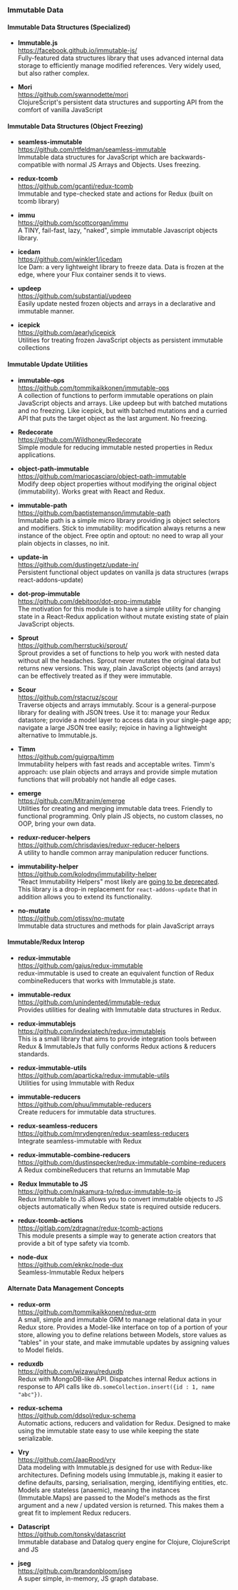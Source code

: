 ### Immutable Data


#### Immutable Data Structures (Specialized)

- **Immutable.js**  
  https://facebook.github.io/immutable-js/  
  Fully-featured data structures library that uses advanced internal data storage to efficiently manage modified references.  Very widely used, but also rather complex.

- **Mori**  
  https://github.com/swannodette/mori  
  ClojureScript's persistent data structures and supporting API from the comfort of vanilla JavaScript  


#### Immutable Data Structures (Object Freezing)
  
- **seamless-immutable**  
  https://github.com/rtfeldman/seamless-immutable  
  Immutable data structures for JavaScript which are backwards-compatible with normal JS Arrays and Objects.  Uses freezing.
  
- **redux-tcomb**  
  https://github.com/gcanti/redux-tcomb  
  Immutable and type-checked state and actions for Redux (built on tcomb library)
  
- **immu**  
  https://github.com/scottcorgan/immu  
  A TINY, fail-fast, lazy, "naked", simple immutable Javascript objects library.
  
- **icedam**  
  https://github.com/winkler1/icedam  
  Ice Dam: a very lightweight library to freeze data. Data is frozen at the edge, where your Flux container sends it to views.
  
- **updeep**  
  https://github.com/substantial/updeep  
  Easily update nested frozen objects and arrays in a declarative and immutable manner.
  
- **icepick**  
  https://github.com/aearly/icepick  
  Utilities for treating frozen JavaScript objects as persistent immutable collections


#### Immutable Update Utilities

- **immutable-ops**  
  https://github.com/tommikaikkonen/immutable-ops  
A collection of functions to perform immutable operations on plain JavaScript objects and arrays.  Like updeep but with batched mutations and no freezing.  Like icepick, but with batched mutations and a curried API that puts the target object as the last argument. No freezing.

- **Redecorate**  
  https://github.com/Wildhoney/Redecorate  
  Simple module for reducing immutable nested properties in Redux applications.  
  
- **object-path-immutable**  
  https://github.com/mariocasciaro/object-path-immutable  
  Modify deep object properties without modifying the original object (immutability). Works great with React and Redux.
  
- **immutable-path**  
  https://github.com/baptistemanson/immutable-path  
  Immutable path is a simple micro library providing js object selectors and modifiers.  Stick to immutability: modification always returns a new instance of the object.  Free optin and optout: no need to wrap all your plain objects in classes, no init.

- **update-in**  
  https://github.com/dustingetz/update-in/  
  Persistent functional object updates on vanilla js data structures (wraps react-addons-update)
  
- **dot-prop-immutable**  
  https://github.com/debitoor/dot-prop-immutable  
  The motivation for this module is to have a simple utility for changing state in a React-Redux application without mutate existing state of plain JavaScript objects.
  
- **Sprout**  
  https://github.com/herrstucki/sprout/  
  Sprout provides a set of functions to help you work with nested data without all the headaches. Sprout never mutates the original data but returns new versions. This way, plain JavaScript objects (and arrays) can be effectively treated as if they were immutable.
  
- **Scour**  
  https://github.com/rstacruz/scour  
  Traverse objects and arrays immutably.  Scour is a general-purpose library for dealing with JSON trees.  Use it to: manage your Redux datastore; provide a model layer to access data in your single-page app; navigate a large JSON tree easily; rejoice in having a lightweight alternative to Immutable.js.
  
- **Timm**  
  https://github.com/guigrpa/timm  
  Immutability helpers with fast reads and acceptable writes.  Timm's approach: use plain objects and arrays and provide simple mutation functions that will probably not handle all edge cases.
  
- **emerge**  
  https://github.com/Mitranim/emerge  
  Utilities for creating and merging immutable data trees. Friendly to functional programming. Only plain JS objects, no custom classes, no OOP, bring your own data. 
  
- **reduxr-reducer-helpers**  
  https://github.com/chrisdavies/reduxr-reducer-helpers  
  A utility to handle common array manipulation reducer functions.
  
- **immutability-helper**  
  https://github.com/kolodny/immutability-helper  
  "React Immutability Helpers" most likely are [going to be deprecated](https://github.com/kolodny/immutability-helper/issues/1). This library is a drop-in replacement for `react-addons-update` that in addition allows you to extend its functionality.

- **no-mutate**  
  https://github.com/otissv/no-mutate  
  Immutable data structures and methods for plain JavaScript arrays

#### Immutable/Redux Interop

- **redux-immutable**  
  https://github.com/gajus/redux-immutable  
  redux-immutable is used to create an equivalent function of Redux combineReducers that works with Immutable.js state.

- **immutable-redux**  
  https://github.com/unindented/immutable-redux  
  Provides utilities for dealing with Immutable data structures in Redux.
  
- **redux-immutablejs**  
  https://github.com/indexiatech/redux-immutablejs  
  This is a small library that aims to provide integration tools between Redux & ImmutableJs that fully conforms Redux actions & reducers standards.
  
- **redux-immutable-utils**  
  https://github.com/aparticka/redux-immutable-utils  
  Utilities for using Immutable with Redux
  
- **immutable-reducers**  
  https://github.com/phuu/immutable-reducers  
  Create reducers for immutable data structures.

- **redux-seamless-reducers**  
  https://github.com/mrydengren/redux-seamless-reducers  
  Integrate seamless-immutable with Redux
  
- **redux-immutable-combine-reducers**  
  https://github.com/dustinspecker/redux-immutable-combine-reducers  
  A Redux combineReducers that returns an Immutable Map
  
- **Redux Immutable to JS**  
  https://github.com/nakamura-to/redux-immutable-to-js  
  Redux Immutable to JS allows you to convert immutable objects to JS objects automatically when Redux state is required outside reducers.
  
- **redux-tcomb-actions**  
  https://gitlab.com/zdragnar/redux-tcomb-actions  
  This module presents a simple way to generate action creators that provide a bit of type safety via tcomb.

- **node-dux**  
  https://github.com/eknkc/node-dux  
  Seamless-Immutable Redux helpers


#### Alternate Data Management Concepts

- **redux-orm**  
  https://github.com/tommikaikkonen/redux-orm  
  A small, simple and immutable ORM to manage relational data in your Redux store. Provides a Model-like interface on top of a portion of your store, allowing you to define relations between Models, store values as "tables" in your state, and make immutable updates by assigning values to Model fields.

- **reduxdb**  
  https://github.com/wizawu/reduxdb  
  Redux with MongoDB-like API.  Dispatches internal Redux actions in response to API calls like `db.someCollection.insert({id : 1, name "abc"})`.
  
- **redux-schema**  
  https://github.com/ddsol/redux-schema  
  Automatic actions, reducers and validation for Redux.  Designed to make using the immutable state easy to use while keeping the state serializable.
  
- **Vry**  
  https://github.com/JaapRood/vry  
  Data modeling with Immutable.js designed for use with Redux-like architectures.  Defining models using Immutable.js, making it easier to define defaults, parsing, serialisation, merging, identifiying entities, etc. Models are stateless (anaemic), meaning the instances (Immutable.Maps) are passed to the Model's methods as the first argument and a new / updated version is returned. This makes them a great fit to implement Redux reducers.

- **Datascript**  
  https://github.com/tonsky/datascript  
  Immutable database and Datalog query engine for Clojure, ClojureScript and JS

- **jseg**  
  https://github.com/brandonbloom/jseg  
  A super simple, in-memory, JS graph database.
